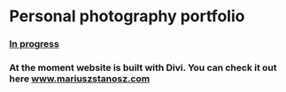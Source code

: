 # Personal photography portfolio

<h3><a href="https://pampuchskrytozerca.github.io/Personal-photography-portfolio/">In progress</a></h3>

<h3>At the moment website is built with Divi. You can check it out here <a href="http://mariuszstanosz.com/">www.mariuszstanosz.com</a></h3>
